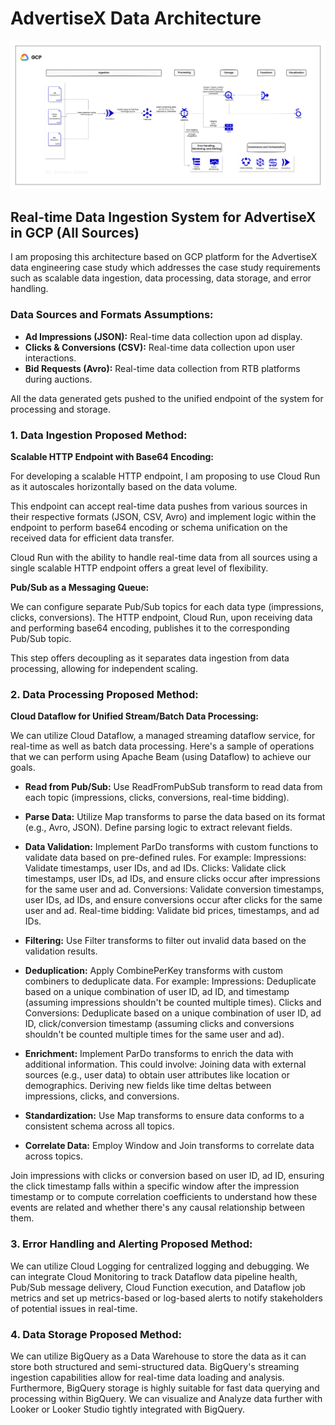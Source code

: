 # AdvertiseX Data Architecture

![alt text](advertisex.arch.png)

## Real-time Data Ingestion System for AdvertiseX in GCP (All Sources)

I am proposing this architecture based on GCP platform for the AdvertiseX data engineering case study which addresses the case study requirements such as scalable data ingestion, data processing, data storage, and error handling.

### Data Sources and Formats Assumptions:

- **Ad Impressions (JSON):** Real-time data collection upon ad display.
- **Clicks & Conversions (CSV):** Real-time data collection upon user interactions.
- **Bid Requests (Avro):** Real-time data collection from RTB platforms during auctions.

All the data generated gets pushed to the unified endpoint of the system for processing and storage.

### 1. Data Ingestion Proposed Method:

**Scalable HTTP Endpoint with Base64 Encoding:**

For developing a scalable HTTP endpoint, I am proposing to use Cloud Run as it autoscales horizontally based on the data volume. 

This endpoint can accept real-time data pushes from various sources in their respective formats (JSON, CSV, Avro) and implement logic within the endpoint to perform base64 encoding or schema unification on the received data for efficient data transfer. 

Cloud Run with the ability to handle real-time data from all sources using a single scalable HTTP endpoint offers a great level of flexibility.

**Pub/Sub as a Messaging Queue:**

We can configure separate Pub/Sub topics for each data type (impressions, clicks, conversions).
The HTTP endpoint, Cloud Run, upon receiving data and performing base64 encoding, publishes it to the corresponding Pub/Sub topic. 

This step offers decoupling as it separates data ingestion from data processing, allowing for independent scaling.

### 2. Data Processing Proposed Method: 

**Cloud Dataflow for Unified Stream/Batch Data Processing:**

We can utilize Cloud Dataflow, a managed streaming dataflow service, for real-time as well as batch data processing. Here's a sample of operations that we can perform using Apache Beam (using Dataflow) to achieve our goals.

- **Read from Pub/Sub:** Use ReadFromPubSub transform to read data from each topic (impressions, clicks, conversions, real-time bidding).

- **Parse Data:** Utilize Map transforms to parse the data based on its format (e.g., Avro, JSON). Define parsing logic to extract relevant fields.

- **Data Validation:** 
Implement ParDo transforms with custom functions to validate data based on pre-defined rules. For example:
Impressions: Validate timestamps, user IDs, and ad IDs.
Clicks: Validate click timestamps, user IDs, ad IDs, and ensure clicks occur after impressions for the same user and ad.
Conversions: Validate conversion timestamps, user IDs, ad IDs, and ensure conversions occur after clicks for the same user and ad.
Real-time bidding: Validate bid prices, timestamps, and ad IDs.

- **Filtering:** Use Filter transforms to filter out invalid data based on the validation results.

- **Deduplication:** Apply CombinePerKey transforms with custom combiners to deduplicate data. For example:
Impressions: Deduplicate based on a unique combination of user ID, ad ID, and timestamp (assuming impressions shouldn't be counted multiple times).
Clicks and Conversions: Deduplicate based on a unique combination of user ID, ad ID, click/conversion timestamp (assuming clicks and conversions shouldn't be counted multiple times for the same user and ad).

- **Enrichment:** Implement ParDo transforms to enrich the data with additional information. This could involve:
Joining data with external sources (e.g., user data) to obtain user attributes like location or demographics.
Deriving new fields like time deltas between impressions, clicks, and conversions.

- **Standardization:** Use Map transforms to ensure data conforms to a consistent schema across all topics. 

- **Correlate Data:** Employ Window and Join transforms to correlate data across topics. 

Join impressions with clicks or conversion based on user ID, ad ID, ensuring the click timestamp falls within a specific window after the impression timestamp or to compute correlation coefficients to understand how these events are related and whether there's any causal relationship between them.

### 3. Error Handling and Alerting Proposed Method: 

We can utilize Cloud Logging for centralized logging and debugging.
We can integrate Cloud Monitoring to track Dataflow data pipeline health, Pub/Sub message delivery, Cloud Function execution, and Dataflow job metrics and set up metrics-based or log-based alerts to notify stakeholders of potential issues in real-time.

### 4. Data Storage Proposed Method: 

We can utilize BigQuery as a Data Warehouse to store the data as it can store both structured and semi-structured data. BigQuery's streaming ingestion capabilities allow for real-time data loading and analysis. Furthermore, BigQuery storage is highly suitable for fast data querying and processing within BigQuery. We can visualize and Analyze data further with Looker or Looker Studio tightly integrated with BigQuery.

